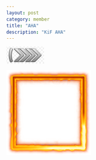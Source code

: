 ```yaml
---
layout: post
category: member
title: "AHA"
description: "KiF AHA"
---
```


![Image](silver_elite.png)

<div style="background: url('aha_avatar.jpg') no-repeat top left; width: 224px; height: 224px;"><a href="https://steamcommunity.com/id/realAHA/"><img src="aha_frame.png"/></a></div>

